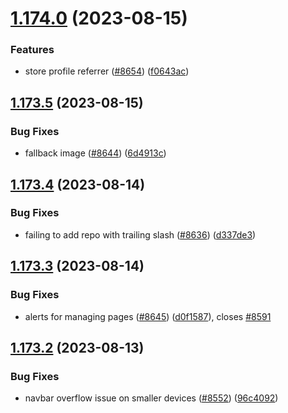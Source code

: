 # [1.174.0](https://github.com/EddieHubCommunity/LinkFree/compare/v1.173.5...v1.174.0) (2023-08-15)


### Features

* store profile referrer ([#8654](https://github.com/EddieHubCommunity/LinkFree/issues/8654)) ([f0643ac](https://github.com/EddieHubCommunity/LinkFree/commit/f0643ac445457b72c51d1d50a8feea6674fa8e59))



## [1.173.5](https://github.com/EddieHubCommunity/LinkFree/compare/v1.173.4...v1.173.5) (2023-08-15)


### Bug Fixes

* fallback image ([#8644](https://github.com/EddieHubCommunity/LinkFree/issues/8644)) ([6d4913c](https://github.com/EddieHubCommunity/LinkFree/commit/6d4913c1b4c6da96f4ef6941f0ec4f6a408b1c8d))



## [1.173.4](https://github.com/EddieHubCommunity/LinkFree/compare/v1.173.3...v1.173.4) (2023-08-14)


### Bug Fixes

* failing to add repo with trailing slash ([#8636](https://github.com/EddieHubCommunity/LinkFree/issues/8636)) ([d337de3](https://github.com/EddieHubCommunity/LinkFree/commit/d337de36d8094e51b397b1cd4622edbf0978ca67))



## [1.173.3](https://github.com/EddieHubCommunity/LinkFree/compare/v1.173.2...v1.173.3) (2023-08-14)


### Bug Fixes

* alerts for managing pages ([#8645](https://github.com/EddieHubCommunity/LinkFree/issues/8645)) ([d0f1587](https://github.com/EddieHubCommunity/LinkFree/commit/d0f15878bf1643e58fef2a0c5591e8df277a0994)), closes [#8591](https://github.com/EddieHubCommunity/LinkFree/issues/8591)



## [1.173.2](https://github.com/EddieHubCommunity/LinkFree/compare/v1.173.1...v1.173.2) (2023-08-13)


### Bug Fixes

* navbar overflow issue on smaller devices ([#8552](https://github.com/EddieHubCommunity/LinkFree/issues/8552)) ([96c4092](https://github.com/EddieHubCommunity/LinkFree/commit/96c409238e53b6a878a887f68ab44b60be7ca26c))



